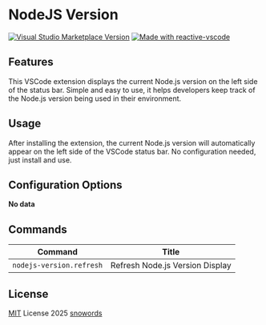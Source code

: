 # NodeJS Version

<a href="https://marketplace.visualstudio.com/items?itemName=Snoword.nodejs-version-vscode" target="__blank"><img src="https://img.shields.io/visual-studio-marketplace/v/Snoword.nodejs-version-vscode.svg?color=eee&amp;label=VS%20Code%20Marketplace&logo=visual-studio-code" alt="Visual Studio Marketplace Version" /></a>
<a href="https://kermanx.github.io/reactive-vscode/" target="__blank"><img src="https://img.shields.io/badge/made_with-reactive--vscode-%23007ACC?style=flat&labelColor=%23229863"  alt="Made with reactive-vscode" /></a>

## Features

This VSCode extension displays the current Node.js version on the left side of the status bar. Simple and easy to use, it helps developers keep track of the Node.js version being used in their environment.

## Usage

After installing the extension, the current Node.js version will automatically appear on the left side of the VSCode status bar. No configuration needed, just install and use.

## Configuration Options

<!-- configs -->

**No data**

<!-- configs -->

## Commands

<!-- commands -->

| Command                  | Title                           |
| ------------------------ | ------------------------------- |
| `nodejs-version.refresh` | Refresh Node.js Version Display |

<!-- commands -->

## License

[MIT](./LICENSE.md) License 2025 [snowords](https://github.com/snowords)
